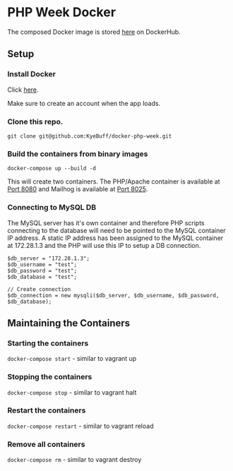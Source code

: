 # PHP Week Docker

The composed Docker image is stored [here](https://hub.docker.com/r/kyebuff/phpweek/) on DockerHub.

## Setup

### Install Docker

Click [here](https://docs.docker.com/docker-for-mac/install/).

Make sure to create an account when the app loads.

### Clone this repo.

`git clone git@github.com:KyeBuff/docker-php-week.git`

### Build the containers from binary images

`docker-compose up --build -d`

This will create two containers. The PHP/Apache container is available at [Port 8080](http://localhost:8080) and Mailhog is available at [Port 8025](http://localhost:8025).

### Connecting to MySQL DB

The MySQL server has it's own container and therefore PHP scripts connecting to the database will need to be pointed to the MySQL container IP address. A static IP address has been assigned to the MySQL container at 172.28.1.3 and the PHP will use this IP to setup a DB connection.

```
$db_server = "172.28.1.3";
$db_username = "test";
$db_password = "test";
$db_database = "test";

// Create connection
$db_connection = new mysqli($db_server, $db_username, $db_password, $db_database);
```

## Maintaining the Containers

### Starting the containers 

`docker-compose start` - similar to vagrant up

### Stopping the containers 

`docker-compose stop`  - similar to vagrant halt

### Restart the containers 

`docker-compose restart`  - similar to vagrant reload

### Remove all containers

`docker-compose rm`  - similar to vagrant destroy

